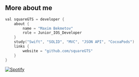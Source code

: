 
## More about me
```swift
val squareGTS = developer {
    about {
        name = "Maxim Bekmetov"
        role = Junior_IOS_Developer
    }
    study("Swift", "SOLID", "MVC", "JSON API", "CocoaPods")
    links {
        website = "github.com/squareGTS"
    }
}
```


  [![Spotify](https://novatorem-black-five.vercel.app/api/spotify)](https://open.spotify.com/user/12125645050)

